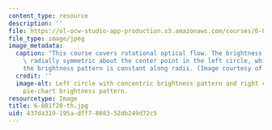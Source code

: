 ```yaml
---
content_type: resource
description: ''
file: https://ol-ocw-studio-app-production.s3.amazonaws.com/courses/6-801-machine-vision-fall-2020/437da319195adff7868352db249d72c5_6-801f20-th.jpg
file_type: image/jpeg
image_metadata:
  caption: "This course covers rotational optical flow. The brightness pattern is\
    \ radially symmetric about the center point in the left circle, while in the right\_\
    the brightness pattern is constant along radii. (Image courtesy of the instructor.)"
  credit: ''
  image-alt: Left circle with concentric brightness pattern and right circle with
    pie-chart brightness pattern.
resourcetype: Image
title: 6-801f20-th.jpg
uid: 437da319-195a-dff7-8683-52db249d72c5
---
```

